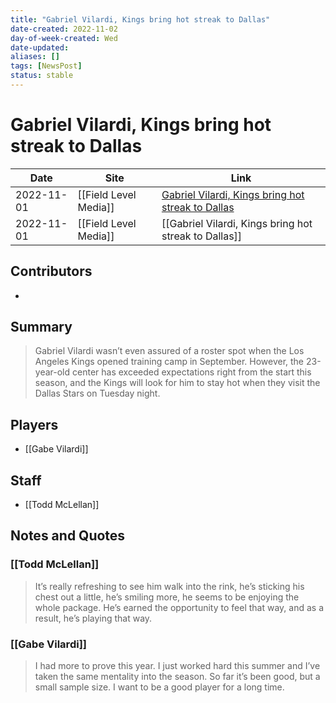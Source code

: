 ```yaml
---
title: "Gabriel Vilardi, Kings bring hot streak to Dallas"
date-created: 2022-11-02
day-of-week-created: Wed
date-updated: 
aliases: []
tags: [NewsPost]
status: stable
---
```


# Gabriel Vilardi, Kings bring hot streak to Dallas

| Date       | Site                  | Link                                                                                                                                    |
| ---------- | --------------------- | --------------------------------------------------------------------------------------------------------------------------------------- |
| 2022-11-01 | [[Field Level Media]] | [Gabriel Vilardi, Kings bring hot streak to Dallas](https://fieldlevelmedia.com/news/gabriel-vilardi-kings-bring-hot-streak-to-dallas/) |
| 2022-11-01 | [[Field Level Media]] | [[Gabriel Vilardi, Kings bring hot streak to Dallas]]                                                                                   |

## Contributors
- 


## Summary
> Gabriel Vilardi wasn’t even assured of a roster spot when the Los Angeles Kings opened training camp in September.
> However, the 23-year-old center has exceeded expectations right from the start this season, and the Kings will look for him to stay hot when they visit the Dallas Stars on Tuesday night.


## Players
- [[Gabe Vilardi]]


## Staff
- [[Todd McLellan]]


## Notes and Quotes
### [[Todd McLellan]]
> It’s really refreshing to see him walk into the rink, he’s sticking his chest out a little, he’s smiling more, he seems to be enjoying the whole package. He’s earned the opportunity to feel that way, and as a result, he’s playing that way.

### [[Gabe Vilardi]]
> I had more to prove this year. I just worked hard this summer and I’ve taken the same mentality into the season. So far it’s been good, but a small sample size. I want to be a good player for a long time.



